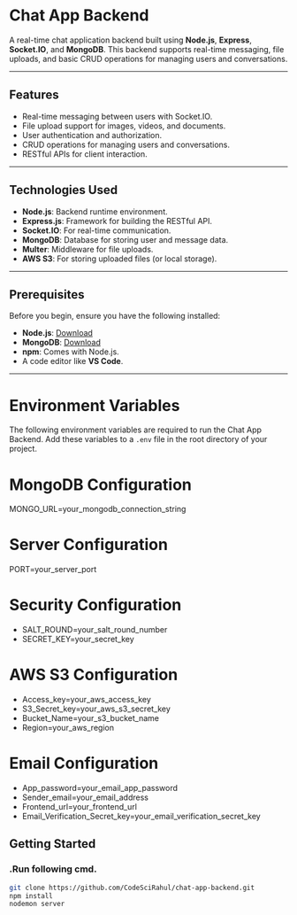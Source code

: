 # Chat App Backend

A real-time chat application backend built using **Node.js**, **Express**, **Socket.IO**, and **MongoDB**. This backend supports real-time messaging, file uploads, and basic CRUD operations for managing users and conversations.

---

## Features
- Real-time messaging between users with Socket.IO.
- File upload support for images, videos, and documents.
- User authentication and authorization.
- CRUD operations for managing users and conversations.
- RESTful APIs for client interaction.

---

## Technologies Used
- **Node.js**: Backend runtime environment.
- **Express.js**: Framework for building the RESTful API.
- **Socket.IO**: For real-time communication.
- **MongoDB**: Database for storing user and message data.
- **Multer**: Middleware for file uploads.
- **AWS S3**: For storing uploaded files (or local storage).

---

## Prerequisites
Before you begin, ensure you have the following installed:
- **Node.js**: [Download](https://nodejs.org/)
- **MongoDB**: [Download](https://www.mongodb.com/try/download/community)
- **npm**: Comes with Node.js.
- A code editor like **VS Code**.

---
# Environment Variables

The following environment variables are required to run the Chat App Backend. Add these variables to a `.env` file in the root directory of your project.

# MongoDB Configuration
MONGO_URL=your_mongodb_connection_string

# Server Configuration
PORT=your_server_port

# Security Configuration
- SALT_ROUND=your_salt_round_number
- SECRET_KEY=your_secret_key

# AWS S3 Configuration
- Access_key=your_aws_access_key
- S3_Secret_key=your_aws_s3_secret_key
- Bucket_Name=your_s3_bucket_name
- Region=your_aws_region

# Email Configuration
- App_password=your_email_app_password
- Sender_email=your_email_address
- Frontend_url=your_frontend_url
- Email_Verification_Secret_key=your_email_verification_secret_key

## Getting Started
### .Run following cmd. 
```bash
git clone https://github.com/CodeSciRahul/chat-app-backend.git
npm install
nodemon server


